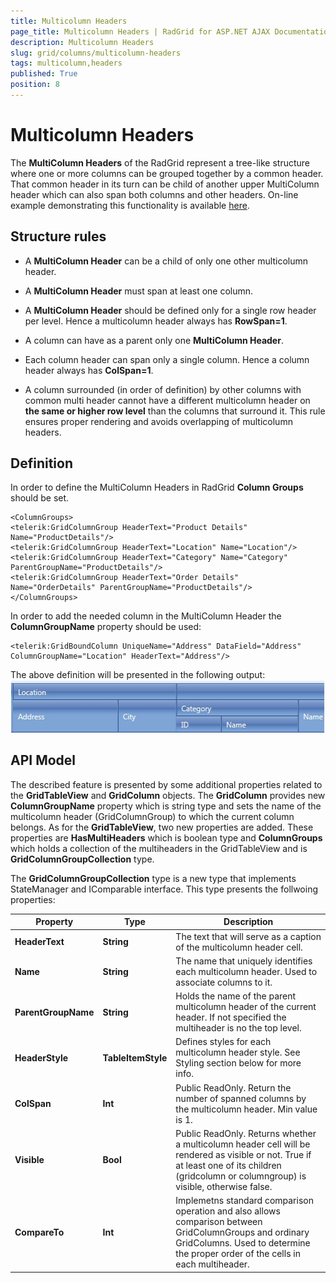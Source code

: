 ```yaml
---
title: Multicolumn Headers
page_title: Multicolumn Headers | RadGrid for ASP.NET AJAX Documentation
description: Multicolumn Headers
slug: grid/columns/multicolumn-headers
tags: multicolumn,headers
published: True
position: 8
---
```


# Multicolumn Headers



The **MultiColumn Headers** of the RadGrid represent a tree-like structure where one or more columns can be grouped together by a common header. That common header in its turn can be child of another upper MultiColumn header which can also span both columns and other headers. On-line example demonstrating this functionality is available [here](http://demos.telerik.com/aspnet-ajax/grid/examples/columns-rows/columns/multi-column-headers/defaultcs.aspx).

## Structure rules

* A **MultiColumn Header** can be a child of only one other multicolumn header.

* A **MultiColumn Header** must span at least one column.

* A **MultiColumn Header** should be defined only for a single row header per level. Hence a multicolumn header always has **RowSpan=1**.

* A column can have as a parent only one **MultiColumn Header**.

* Each column header can span only a single column. Hence a column header always has **ColSpan=1**.

* A column surrounded (in order of definition) by other columns with common multi header cannot have a different multicolumn header on **the same or higher row level** than the columns that surround it. This rule ensures proper rendering and avoids overlapping of multicolumn headers.

## Definition

In order to define the MultiColumn Headers in RadGrid **Column Groups** should be set.
	
````ASPNET
<ColumnGroups>
<telerik:GridColumnGroup HeaderText="Product Details" Name="ProductDetails"/>
<telerik:GridColumnGroup HeaderText="Location" Name="Location"/>
<telerik:GridColumnGroup HeaderText="Category" Name="Category" ParentGroupName="ProductDetails"/>
<telerik:GridColumnGroup HeaderText="Order Details" Name="OrderDetails" ParentGroupName="ProductDetails"/>
</ColumnGroups>
````



In order to add the needed column in the MultiColumn Header the **ColumnGroupName** property should be used:

	
````ASPNET
<telerik:GridBoundColumn UniqueName="Address" DataField="Address" ColumnGroupName="Location" HeaderText="Address"/>
````       



The above definition will be presented in the following output:
![grid Multi Column Headers](images/grid_MultiColumnHeaders.jpg)

## API Model

The described feature is presented by some additional properties related to the **GridTableView** and **GridColumn** objects. The **GridColumn** provides new **ColumnGroupName** property which is string type and sets the name of the multicolumn header (GridColumnGroup) to which the current column belongs. As for the **GridTableView**, two new properties are added. These properties are **HasMultiHeaders** which is boolean type and **ColumnGroups** which holds a collection of the multiheaders in the GridTableView and is **GridColumnGroupCollection** type.

The **GridColumnGroupCollection** type is a new type that implements StateManager and IComparable interface. This type presents the follwoing properties:


|  **Property**  |  **Type**  |  **Description**  |
| ------ | ------ | ------ |
| **HeaderText** | **String** |The text that will serve as a caption of the multicolumn header cell.|
| **Name** | **String** |The name that uniquely identifies each multicolumn header. Used to associate columns to it.|
| **ParentGroupName** | **String** |Holds the name of the parent multicolumn header of the current header. If not specified the multiheader is no the top level.|
| **HeaderStyle** | **TableItemStyle** |Defines styles for each multicolumn header style. See Styling section below for more info.|
| **ColSpan** | **Int** |Public ReadOnly. Return the number of spanned columns by the multicolumn header. Min value is 1.|
| **Visible** | **Bool** |Public ReadOnly. Returns whether a multicolumn header cell will be rendered as visible or not. True if at least one of its children (gridcolumn or columngroup) is visible, otherwise false.|
| **CompareTo** | **Int** |Implemetns standard comparison operation and also allows comparison between GridColumnGroups and ordinary GridColumns. Used to determine the proper order of the cells in each multiheader.|



